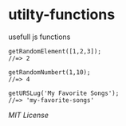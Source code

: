 # utilty-functions
usefull js functions

```
getRandomElement([1,2,3]);
//=> 2
```

```
getRandomNumbert(1,10);
//=> 4
```

```
getURSLug('My Favorite Songs');
//=> 'my-favorite-songs'
```

_MIT License_
